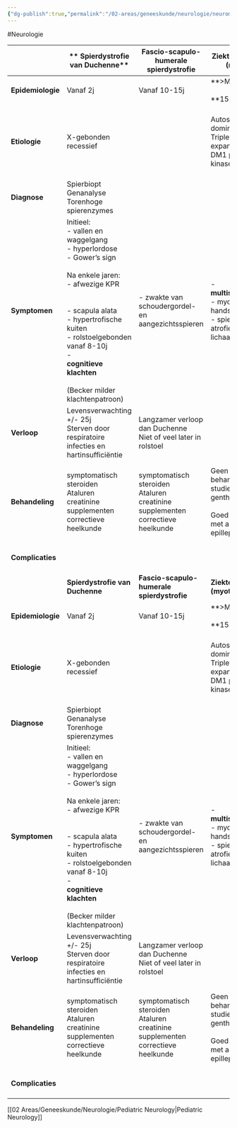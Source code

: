 ```yaml
---
{"dg-publish":true,"permalink":"/02-areas/geneeskunde/neurologie/neuromuscular-disorders/","noteIcon":"","created":"2024-11-24T10:55:13.300+01:00","updated":"2024-12-31T16:51:47.395+01:00"}
---
```


#Neurologie 

|                   | **  Spierdystrofie van Duchenne**                                                                                                                                                                                                                                                                              | **Fascio-scapulo-humerale spierdystrofie**                                                         | **Ziekte van Steinert (myotonie)**                                                                               | **Polymyositis**                                                                                                                                                                               | **Myasthenia gravis**                                                                                                                                                      |
| ----------------- | -------------------------------------------------------------------------------------------------------------------------------------------------------------------------------------------------------------------------------------------------------------------------------------------------------------- | -------------------------------------------------------------------------------------------------- | ---------------------------------------------------------------------------------------------------------------- | ---------------------------------------------------------------------------------------------------------------------------------------------------------------------------------------------- | -------------------------------------------------------------------------------------------------------------------------------------------------------------------------- |
| **Epidemiologie** | Vanaf 2j                                                                                                                                                                                                                                                                                                       | Vanaf 10-15j                                                                                       | **>M  <br>  <br>**15-30j                                                                                         | Kan op **elke leeftijd**  <br>  <br>**>V** (x2)                                                                                                                                                |                                                                                                                                                                            |
| **Etiologie**     | X-gebonden recessief                                                                                                                                                                                                                                                                                           |                                                                                                    | Autosomaal dominant  <br>Triplet repeat expansion CTG2 in DM1 proteine kinase gen                                | Bacteriëel en viraal  <br>Maligniteiten  <br>Systeemziekten (SLE, RA, Sjogren)  <br>  <br>**Idiopathisch (50%)**                                                                               | Tekort aan AcH thv synaptische spleet  <br>AL tegen nicotine AcH receptor  <br>  <br>**→** **gestoorde neuromusculaire prikkeloverdracht**                                 |
| **Diagnose**      | Spierbiopt  <br>Genanalyse  <br>Torenhoge spierenzymes                                                                                                                                                                                                                                                         |                                                                                                    |                                                                                                                  |                                                                                                                                                                                                | Kliniek  <br>Vermoeidbaarheidstest  <br>EMG  <br>AcH AL                                                                                                                    |
| **Symptomen**     | Initieel:  <br>- vallen en waggelgang  <br>- hyperlordose  <br>- Gower’s sign  <br>  <br>Na enkele jaren:  <br>- afwezige KPR  <br>  <br>  <br>- scapula alata  <br>- hypertrofische kuiten  <br>- rolstoelgebonden vanaf 8-10j  <br>-  <br>**cognitieve klachten**  <br>  <br>(Becker milder klachtenpatroon) | - zwakte van schoudergordel- en aangezichtsspieren                                                 | - **multisysteemziekte**  <br>- myotonie handspieren  <br>- spierzwakte en atrofie verschillende lichaamsspieren | - spierzwakte proximale spiergroepen  <br>- hevige spierpijn  <br>- algemene malaise  <br>- lichte koorts  <br>- huidrash (  <br>**dermatomyositis**) bij 1/3 (CAVE paraneoplastisch syndroom) | - wisselende spierparese  <br>- snelle vermoeidbaarheid  <br>- voorkeur voor oog-, aangezichts-, bulbaire- en proximale armspieren  <br>- ev associatie met thymoom        |
| **Verloop**       | Levensverwachting +/- 25j  <br>Sterven door respiratoire infecties en hartinsufficiëntie                                                                                                                                                                                                                       | Langzamer verloop dan Duchenne  <br>Niet of veel later in rolstoel                                 |                                                                                                                  |                                                                                                                                                                                                | In **opflakkeringen**                                                                                                                                                      |
| **Behandeling**   | symptomatisch  <br>steroiden  <br>Ataluren  <br>creatinine supplementen  <br>correctieve heelkunde                                                                                                                                                                                                             | symptomatisch  <br>steroiden  <br>Ataluren  <br>creatinine supplementen  <br>correctieve heelkunde | Geen causale behandeling maar studies naar gentherapie  <br>  <br>Goed behandelbaar met anti-epilleptica?        | Koortswerende middelen  <br>Corticoiden  <br>Immunosuppressiva                                                                                                                                 | Acetylcholinesterase remmers (=Alzheimer)  <br>IVIG en plasmaferese  <br>Corticoïden of MTX (bij resistentie)  <br>Immuuntherapie (retuximab, eculizumab)  <br>Thymectomie |
| **Complicaties**  |                                                                                                                                                                                                                                                                                                                |                                                                                                    |                                                                                                                  |                                                                                                                                                                                                | Myasthene crisis (zeldzaam maar levensgevaarlijk)                                                                                                                          |
|                   | **Spierdystrofie van Duchenne**                                                                                                                                                                                                                                                                                | **Fascio-scapulo-humerale spierdystrofie**                                                         | **Ziekte van Steinert (myotonie)**                                                                               | **Polymyositis**                                                                                                                                                                               | **Myasthenia gravis**                                                                                                                                                      |
| **Epidemiologie** | Vanaf 2j                                                                                                                                                                                                                                                                                                       | Vanaf 10-15j                                                                                       | **>M  <br>  <br>**15-30j                                                                                         | Kan op **elke leeftijd**  <br>  <br>**>V** (x2)                                                                                                                                                |                                                                                                                                                                            |
| **Etiologie**     | X-gebonden recessief                                                                                                                                                                                                                                                                                           |                                                                                                    | Autosomaal dominant  <br>Triplet repeat expansion CTG2 in DM1 proteine kinase gen                                | Bacteriëel en viraal  <br>Maligniteiten  <br>Systeemziekten (SLE, RA, Sjogren)  <br>  <br>**Idiopathisch (50%)**                                                                               | Tekort aan AcH thv synaptische spleet  <br>AL tegen nicotine AcH receptor  <br>  <br>**→** **gestoorde neuromusculaire prikkeloverdracht**                                 |
| **Diagnose**      | Spierbiopt  <br>Genanalyse  <br>Torenhoge spierenzymes                                                                                                                                                                                                                                                         |                                                                                                    |                                                                                                                  |                                                                                                                                                                                                | Kliniek  <br>Vermoeidbaarheidstest  <br>EMG  <br>AcH AL                                                                                                                    |
| **Symptomen**     | Initieel:  <br>- vallen en waggelgang  <br>- hyperlordose  <br>- Gower’s sign  <br>  <br>Na enkele jaren:  <br>- afwezige KPR  <br>  <br>  <br>- scapula alata  <br>- hypertrofische kuiten  <br>- rolstoelgebonden vanaf 8-10j  <br>-  <br>**cognitieve klachten**  <br>  <br>(Becker milder klachtenpatroon) | - zwakte van schoudergordel- en aangezichtsspieren                                                 | - **multisysteemziekte**  <br>- myotonie handspieren  <br>- spierzwakte en atrofie verschillende lichaamsspieren | - spierzwakte proximale spiergroepen  <br>- hevige spierpijn  <br>- algemene malaise  <br>- lichte koorts  <br>- huidrash (  <br>**dermatomyositis**) bij 1/3 (CAVE paraneoplastisch syndroom) | - wisselende spierparese  <br>- snelle vermoeidbaarheid  <br>- voorkeur voor oog-, aangezichts-, bulbaire- en proximale armspieren  <br>- ev associatie met thymoom        |
| **Verloop**       | Levensverwachting +/- 25j  <br>Sterven door respiratoire infecties en hartinsufficiëntie                                                                                                                                                                                                                       | Langzamer verloop dan Duchenne  <br>Niet of veel later in rolstoel                                 |                                                                                                                  |                                                                                                                                                                                                | In **opflakkeringen**                                                                                                                                                      |
| **Behandeling**   | symptomatisch  <br>steroiden  <br>Ataluren  <br>creatinine supplementen  <br>correctieve heelkunde                                                                                                                                                                                                             | symptomatisch  <br>steroiden  <br>Ataluren  <br>creatinine supplementen  <br>correctieve heelkunde | Geen causale behandeling maar studies naar gentherapie  <br>  <br>Goed behandelbaar met anti-epilleptica?        | Koortswerende middelen  <br>Corticoiden  <br>Immunosuppressiva                                                                                                                                 | Acetylcholinesterase remmers (=Alzheimer)  <br>IVIG en plasmaferese  <br>Corticoïden of MTX (bij resistentie)  <br>Immuuntherapie (retuximab, eculizumab)  <br>Thymectomie |
| **Complicaties**  |                                                                                                                                                                                                                                                                                                                |                                                                                                    |                                                                                                                  |                                                                                                                                                                                                | Myasthene crisis (zeldzaam maar levensgevaarlijk)                                                                                                                          |

[[02 Areas/Geneeskunde/Neurologie/Pediatric Neurology\|Pediatric Neurology]]